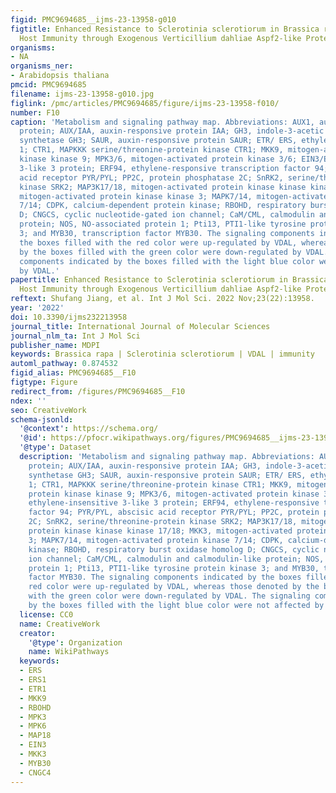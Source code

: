 ```yaml
---
figid: PMC9694685__ijms-23-13958-g010
figtitle: Enhanced Resistance to Sclerotinia sclerotiorum in Brassica rapa by Activating
  Host Immunity through Exogenous Verticillium dahliae Aspf2-like Protein (VDAL) Treatment
organisms:
- NA
organisms_ner:
- Arabidopsis thaliana
pmcid: PMC9694685
filename: ijms-23-13958-g010.jpg
figlink: /pmc/articles/PMC9694685/figure/ijms-23-13958-f010/
number: F10
caption: 'Metabolism and signaling pathway map. Abbreviations: AUX1, auxin transporter-like
  protein; AUX/IAA, auxin-responsive protein IAA; GH3, indole-3-acetic acid-amido
  synthetase GH3; SAUR, auxin-responsive protein SAUR; ETR/ ERS, ethylene receptor
  1; CTR1, MAPKKK serine/threonine-protein kinase CTR1; MKK9, mitogen-activated protein
  kinase kinase 9; MPK3/6, mitogen-activated protein kinase 3/6; EIN3/EIL, ethylene-insensitive
  3-like 3 protein; ERF94, ethylene-responsive transcription factor 94; PYR/PYL, abscisic
  acid receptor PYR/PYL; PP2C, protein phosphatase 2C; SnRK2, serine/threonine-protein
  kinase SRK2; MAP3K17/18, mitogen-activated protein kinase kinase kinase 17/18; MKK3,
  mitogen-activated protein kinase kinase 3; MAPK7/14, mitogen-activated protein kinase
  7/14; CDPK, calcium-dependent protein kinase; RBOHD, respiratory burst oxidase homolog
  D; CNGCS, cyclic nucleotide-gated ion channel; CaM/CML, calmodulin and calmodulin-like
  protein; NOS, NO-associated protein 1; Pti13, PTI1-like tyrosine protein kinase
  3; and MYB30, transcription factor MYB30. The signaling components indicated by
  the boxes filled with the red color were up-regulated by VDAL, whereas those denoted
  by the boxes filled with the green color were down-regulated by VDAL. The signaling
  components indicated by the boxes filled with the light blue color were not affected
  by VDAL.'
papertitle: Enhanced Resistance to Sclerotinia sclerotiorum in Brassica rapa by Activating
  Host Immunity through Exogenous Verticillium dahliae Aspf2-like Protein (VDAL) Treatment.
reftext: Shufang Jiang, et al. Int J Mol Sci. 2022 Nov;23(22):13958.
year: '2022'
doi: 10.3390/ijms232213958
journal_title: International Journal of Molecular Sciences
journal_nlm_ta: Int J Mol Sci
publisher_name: MDPI
keywords: Brassica rapa | Sclerotinia sclerotiorum | VDAL | immunity
automl_pathway: 0.874532
figid_alias: PMC9694685__F10
figtype: Figure
redirect_from: /figures/PMC9694685__F10
ndex: ''
seo: CreativeWork
schema-jsonld:
  '@context': https://schema.org/
  '@id': https://pfocr.wikipathways.org/figures/PMC9694685__ijms-23-13958-g010.html
  '@type': Dataset
  description: 'Metabolism and signaling pathway map. Abbreviations: AUX1, auxin transporter-like
    protein; AUX/IAA, auxin-responsive protein IAA; GH3, indole-3-acetic acid-amido
    synthetase GH3; SAUR, auxin-responsive protein SAUR; ETR/ ERS, ethylene receptor
    1; CTR1, MAPKKK serine/threonine-protein kinase CTR1; MKK9, mitogen-activated
    protein kinase kinase 9; MPK3/6, mitogen-activated protein kinase 3/6; EIN3/EIL,
    ethylene-insensitive 3-like 3 protein; ERF94, ethylene-responsive transcription
    factor 94; PYR/PYL, abscisic acid receptor PYR/PYL; PP2C, protein phosphatase
    2C; SnRK2, serine/threonine-protein kinase SRK2; MAP3K17/18, mitogen-activated
    protein kinase kinase kinase 17/18; MKK3, mitogen-activated protein kinase kinase
    3; MAPK7/14, mitogen-activated protein kinase 7/14; CDPK, calcium-dependent protein
    kinase; RBOHD, respiratory burst oxidase homolog D; CNGCS, cyclic nucleotide-gated
    ion channel; CaM/CML, calmodulin and calmodulin-like protein; NOS, NO-associated
    protein 1; Pti13, PTI1-like tyrosine protein kinase 3; and MYB30, transcription
    factor MYB30. The signaling components indicated by the boxes filled with the
    red color were up-regulated by VDAL, whereas those denoted by the boxes filled
    with the green color were down-regulated by VDAL. The signaling components indicated
    by the boxes filled with the light blue color were not affected by VDAL.'
  license: CC0
  name: CreativeWork
  creator:
    '@type': Organization
    name: WikiPathways
  keywords:
  - ERS
  - ERS1
  - ETR1
  - MKK9
  - RBOHD
  - MPK3
  - MPK6
  - MAP18
  - EIN3
  - MKK3
  - MYB30
  - CNGC4
---
```

